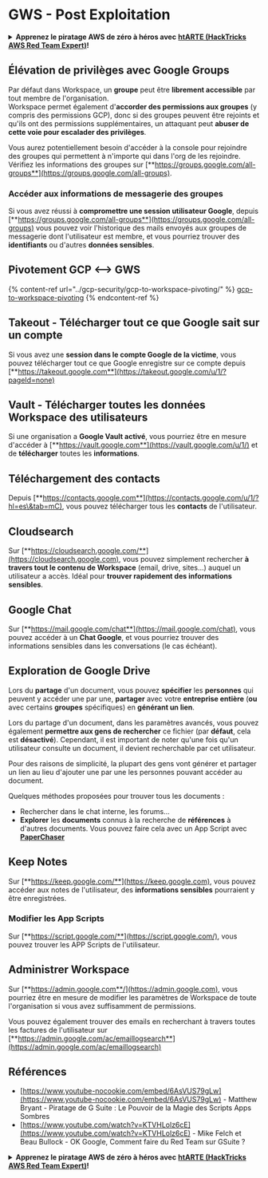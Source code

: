 # GWS - Post Exploitation

<details>

<summary><strong>Apprenez le piratage AWS de zéro à héros avec</strong> <a href="https://training.hacktricks.xyz/courses/arte"><strong>htARTE (HackTricks AWS Red Team Expert)</strong></a><strong>!</strong></summary>

Autres moyens de soutenir HackTricks :

* Si vous souhaitez voir votre **entreprise annoncée dans HackTricks** ou **télécharger HackTricks en PDF**, consultez les [**PLANS D'ABONNEMENT**](https://github.com/sponsors/carlospolop) !
* Obtenez le [**swag officiel PEASS & HackTricks**](https://peass.creator-spring.com)
* Découvrez [**La Famille PEASS**](https://opensea.io/collection/the-peass-family), notre collection de [**NFTs**](https://opensea.io/collection/the-peass-family) exclusifs
* **Rejoignez le** 💬 [**groupe Discord**](https://discord.gg/hRep4RUj7f) ou le [**groupe telegram**](https://t.me/peass) ou **suivez** moi sur **Twitter** 🐦 [**@carlospolopm**](https://twitter.com/carlospolopm)**.**
* **Partagez vos astuces de piratage en soumettant des PR aux dépôts github** [**HackTricks**](https://github.com/carlospolop/hacktricks) et [**HackTricks Cloud**](https://github.com/carlospolop/hacktricks-cloud).

</details>

## Élévation de privilèges avec Google Groups

Par défaut dans Workspace, un **groupe** peut être **librement accessible** par tout membre de l'organisation.\
Workspace permet également d'**accorder des permissions aux groupes** (y compris des permissions GCP), donc si des groupes peuvent être rejoints et qu'ils ont des permissions supplémentaires, un attaquant peut **abuser de cette voie pour escalader des privilèges**.

Vous aurez potentiellement besoin d'accéder à la console pour rejoindre des groupes qui permettent à n'importe qui dans l'org de les rejoindre. Vérifiez les informations des groupes sur [**https://groups.google.com/all-groups**](https://groups.google.com/all-groups).

### Accéder aux informations de messagerie des groupes

Si vous avez réussi à **compromettre une session utilisateur Google**, depuis [**https://groups.google.com/all-groups**](https://groups.google.com/all-groups) vous pouvez voir l'historique des mails envoyés aux groupes de messagerie dont l'utilisateur est membre, et vous pourriez trouver des **identifiants** ou d'autres **données sensibles**.

## Pivotement GCP <--> GWS

{% content-ref url="../gcp-security/gcp-to-workspace-pivoting/" %}
[gcp-to-workspace-pivoting](../gcp-security/gcp-to-workspace-pivoting/)
{% endcontent-ref %}

## Takeout - Télécharger tout ce que Google sait sur un compte

Si vous avez une **session dans le compte Google de la victime**, vous pouvez télécharger tout ce que Google enregistre sur ce compte depuis [**https://takeout.google.com**](https://takeout.google.com/u/1/?pageId=none)

## Vault - Télécharger toutes les données Workspace des utilisateurs

Si une organisation a **Google Vault activé**, vous pourriez être en mesure d'accéder à [**https://vault.google.com**](https://vault.google.com/u/1/) et de **télécharger** toutes les **informations**.

## Téléchargement des contacts

Depuis [**https://contacts.google.com**](https://contacts.google.com/u/1/?hl=es\&tab=mC), vous pouvez télécharger tous les **contacts** de l'utilisateur.

## Cloudsearch

Sur [**https://cloudsearch.google.com/**](https://cloudsearch.google.com), vous pouvez simplement rechercher **à travers tout le contenu de Workspace** (email, drive, sites...) auquel un utilisateur a accès. Idéal pour **trouver rapidement des informations sensibles**.

## Google Chat

Sur [**https://mail.google.com/chat**](https://mail.google.com/chat), vous pouvez accéder à un **Chat Google**, et vous pourriez trouver des informations sensibles dans les conversations (le cas échéant).

## Exploration de Google Drive

Lors du **partage** d'un document, vous pouvez **spécifier** les **personnes** qui peuvent y accéder une par une, **partager** avec votre **entreprise entière** (**ou** avec certains **groupes** spécifiques) en **générant un lien**.

Lors du partage d'un document, dans les paramètres avancés, vous pouvez également **permettre aux gens de rechercher** ce fichier (par **défaut**, cela est **désactivé**). Cependant, il est important de noter qu'une fois qu'un utilisateur consulte un document, il devient recherchable par cet utilisateur.

Pour des raisons de simplicité, la plupart des gens vont générer et partager un lien au lieu d'ajouter une par une les personnes pouvant accéder au document.

Quelques méthodes proposées pour trouver tous les documents :

* Rechercher dans le chat interne, les forums...
* **Explorer** les **documents** connus à la recherche de **références** à d'autres documents. Vous pouvez faire cela avec un App Script avec [**PaperChaser**](https://github.com/mandatoryprogrammer/PaperChaser)

## **Keep Notes**

Sur [**https://keep.google.com/**](https://keep.google.com), vous pouvez accéder aux notes de l'utilisateur, des **informations sensibles** pourraient y être enregistrées.

### Modifier les App Scripts

Sur [**https://script.google.com/**](https://script.google.com/), vous pouvez trouver les APP Scripts de l'utilisateur.

## **Administrer Workspace**

Sur [**https://admin.google.com**/](https://admin.google.com), vous pourriez être en mesure de modifier les paramètres de Workspace de toute l'organisation si vous avez suffisamment de permissions.

Vous pouvez également trouver des emails en recherchant à travers toutes les factures de l'utilisateur sur [**https://admin.google.com/ac/emaillogsearch**](https://admin.google.com/ac/emaillogsearch)

## Références

* [https://www.youtube-nocookie.com/embed/6AsVUS79gLw](https://www.youtube-nocookie.com/embed/6AsVUS79gLw) - Matthew Bryant - Piratage de G Suite : Le Pouvoir de la Magie des Scripts Apps Sombres
* [https://www.youtube.com/watch?v=KTVHLolz6cE](https://www.youtube.com/watch?v=KTVHLolz6cE) - Mike Felch et Beau Bullock - OK Google, Comment faire du Red Team sur GSuite ?

<details>

<summary><strong>Apprenez le piratage AWS de zéro à héros avec</strong> <a href="https://training.hacktricks.xyz/courses/arte"><strong>htARTE (HackTricks AWS Red Team Expert)</strong></a><strong>!</strong></summary>

Autres moyens de soutenir HackTricks :

* Si vous souhaitez voir votre **entreprise annoncée dans HackTricks** ou **télécharger HackTricks en PDF**, consultez les [**PLANS D'ABONNEMENT**](https://github.com/sponsors/carlospolop) !
* Obtenez le [**swag officiel PEASS & HackTricks**](https://peass.creator-spring.com)
* Découvrez [**La Famille PEASS**](https://opensea.io/collection/the-peass-family), notre collection de [**NFTs**](https://opensea.io/collection/the-peass-family) exclusifs
* **Rejoignez le** 💬 [**groupe Discord**](https://discord.gg/hRep4RUj7f) ou le [**groupe telegram**](https://t.me/peass) ou **suivez** moi sur **Twitter** 🐦 [**@carlospolopm**](https://twitter.com/carlospolopm)**.**
* **Partagez vos astuces de piratage en soumettant des PR aux dépôts github** [**HackTricks**](https://github.com/carlospolop/hacktricks) et [**HackTricks Cloud**](https://github.com/carlospolop/hacktricks-cloud).

</details>
